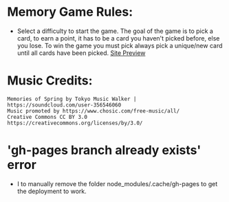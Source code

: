 # Memory Game Rules:

-   Select a difficulty to start the game. The goal of the game is to pick a card, to earn a point, it has to be a card you haven't picked before, else you lose. To win the game you must pick always pick a unique/new card until all cards have been picked.
[Site Preview](https://knguyen-dev.github.io/Memory-Game/)

# Music Credits:

    Memories of Spring by Tokyo Music Walker | https://soundcloud.com/user-356546060
    Music promoted by https://www.chosic.com/free-music/all/
    Creative Commons CC BY 3.0
    https://creativecommons.org/licenses/by/3.0/

# 'gh-pages branch already exists' error

-   I to manually remove the folder node_modules/.cache/gh-pages to get the deployment to work.
